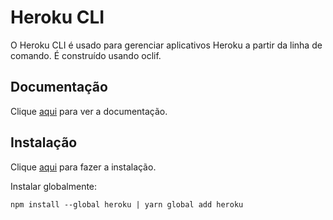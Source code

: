 # Heroku CLI

O Heroku CLI é usado para gerenciar aplicativos Heroku a partir da linha de comando. É construído usando oclif.

## Documentação

Clique [aqui](https://github.com/heroku/cli) para ver a documentação.

## Instalação

Clique [aqui](https://www.npmjs.com/package/heroku) para fazer a instalação.

Instalar globalmente:

```
npm install --global heroku | yarn global add heroku
```